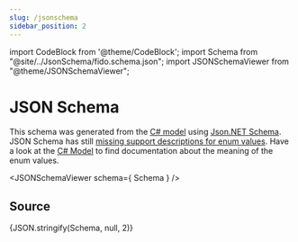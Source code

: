 ```yaml
---
slug: /jsonschema
sidebar_position: 2
---
```


import CodeBlock from '@theme/CodeBlock';
import Schema from "@site/../JsonSchema/fido.schema.json";
import JSONSchemaViewer from "@theme/JSONSchemaViewer";

# JSON Schema

This schema was generated from the [C# model](./csharp) using [Json.NET Schema](https://www.newtonsoft.com/jsonschema).
JSON Schema has still [missing support descriptions for enum values](https://github.com/json-schema-org/json-schema-vocabularies/issues/47). Have a look at the [C# Model](./csharp) to find documentation about the meaning of the enum values.

<JSONSchemaViewer schema={ Schema } />

## Source

<CodeBlock language="json">{JSON.stringify(Schema, null, 2)}</CodeBlock>